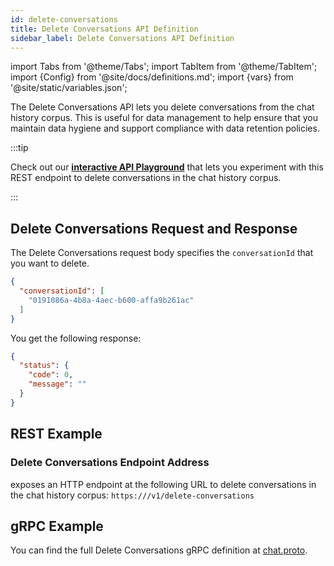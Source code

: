 ```yaml
---
id: delete-conversations
title: Delete Conversations API Definition
sidebar_label: Delete Conversations API Definition
---
```


import Tabs from '@theme/Tabs';
import TabItem from '@theme/TabItem';
import {Config} from '@site/docs/definitions.md';
import {vars} from '@site/static/variables.json';

The Delete Conversations API lets you delete conversations from the chat 
history corpus. This is useful for data management to help ensure that you 
maintain data hygiene and support compliance with data retention policies.

:::tip

Check out our [**interactive API Playground**](/docs/rest-api/delete-conversations) that lets you experiment with this 
REST endpoint to delete conversations in the chat history corpus.

:::

## Delete Conversations Request and Response

The Delete Conversations request body specifies the `conversationId` that you 
want to delete.

```json
{
  "conversationId": [
    "0191086a-4b8a-4aec-b600-affa9b261ac"
  ]
}
```
You get the following response:

```json
{
  "status": {
    "code": 0,
    "message": ""
  }
}
```

## REST Example

### Delete Conversations Endpoint Address

<Config v="names.product"/> exposes an HTTP endpoint at the following URL
to delete conversations in the chat history corpus:
<code>https://<Config v="domains.rest.indexing"/>/v1/delete-conversations</code>

## gRPC Example

You can find the full Delete Conversations gRPC definition at [chat.proto](https://github.com/vectara/protos/blob/main/chat.proto).